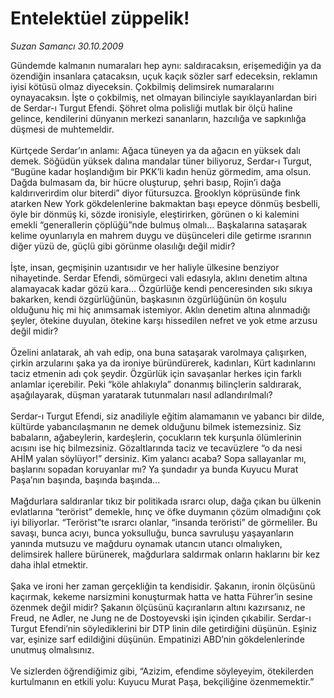 # Entelektüel züppelik!

*Suzan Samancı 30.10.2009*

<div class="yazi">Gündemde kalmanın numaraları hep aynı: saldıracaksın, erişemediğin ya da özendiğin insanlara çatacaksın, uçuk kaçık sözler sarf edeceksin, reklamın iyisi kötüsü olmaz diyeceksin. Çokbilmiş delimsirek numaralarını oynayacaksın. İşte o çokbilmiş, net olmayan bilinciyle sayıklayanlardan biri de Serdar-ı Turgut Efendi. Şöhret olma polisliği mutlak bir ölçü haline gelince, kendilerini dünyanın merkezi sananların, hazcılığa ve sapkınlığa düşmesi de muhtemeldir. <br/><br/>Kürtçede Serdar’ın anlamı: Ağaca tüneyen ya da ağacın en yüksek dalı demek. Söğüdün yüksek dalına mandalar tüner biliyoruz, Serdar-ı Turgut, “Bugüne kadar hoşlandığım bir PKK’li kadın henüz görmedim, ama olsun. Dağda bulmasam da, bir hücre oluşturup, şehri basıp, Rojin’i dağa kaldırıverirdim olur biterdi” diyor fütursuzca. <u>B</u>rooklyn köprüsünde fink atarken New York gökdelenlerine bakmaktan başı epeyce dönmüş besbelli, öyle bir dönmüş ki, sözde ironisiyle, eleştirirken, görünen o ki kalemini emekli “generallerin çöplüğü”nde bulmuş olmalı... Başkalarına sataşarak kelime oyunlarıyla en mahrem duygu ve düşünceleri dile getirme ısrarının diğer yüzü de, güçlü gibi görünme olasılığı değil midir? <br/><br/>İşte, insan, geçmişinin uzantısıdır ve her haliyle ülkesine benziyor nihayetinde. Serdar Efendi, sömürgeci vali edasıyla, aklını denetim altına alamayacak kadar gözü kara... Özgürlüğe kendi penceresinden sıkı sıkıya bakarken, kendi özgürlüğünün, başkasının özgürlüğünün ön koşulu olduğunu hiç mi hiç anımsamak istemiyor. Aklın denetim altına alınmadığı şeyler, ötekine duyulan, ötekine karşı hissedilen nefret ve yok etme arzusu değil midir? <br/><br/>Özelini anlatarak, ah vah edip, ona buna sataşarak varolmaya çalışırken, çirkin arzularını şaka ya da ironiye büründürerek, kadınları, Kürt kadınlarını taciz etmenin adı çok şeydir. Özgürlük için savaşanlar herkes için farklı anlamlar içerebilir. Peki “köle ahlakıyla” donanmış bilinçlerin saldırarak, aşağılayarak, düşman yaratarak tutunmaları nasıl adlandırılmalı? <br/><br/>Serdar-ı Turgut Efendi, siz anadiliyle eğitim alamamanın ve yabancı bir dilde, kültürde yabancılaşmanın ne demek olduğunu bilmek istemezsiniz. Siz babaların, ağabeylerin, kardeşlerin, çocukların tek kurşunla ölümlerinin acısını ise hiç bilmezsiniz. Gözaltlarında taciz ve tecavüzlere “o da nesi AHİM yalan söylüyor!” dersiniz. Kim yalancı acaba? Sopa sallayanlar mı, başlarını sopadan koruyanlar mı? Ya şundadır ya bunda Kuyucu Murat Paşa’nın başında, başında başında... <br/><br/>Mağdurlara saldıranlar tıkız bir politikada ısrarcı olup, dağa çıkan bu ülkenin evlatlarına “terörist” demekle, hınç ve öfke duymanın çözüm olmadığını çok iyi biliyorlar. “Terörist”te ısrarcı olanlar, “insanda teröristi” de görmeliler. Bu savaşı, bunca acıyı, bunca yoksulluğu, bunca savruluşu yaşayanların yanında mutsuzu ve mağduru oynamak utancın utancı olmalıyken, delimsirek hallere bürünerek, mağdurlara saldırmak onların haklarını bir kez daha ihlal etmektir. <br/><br/>Şaka ve ironi her zaman gerçekliğin ta kendisidir. Şakanın, ironin ölçüsünü kaçırmak, kekeme narsizmini konuşturmak hatta ve hatta Führer’in sesine özenmek değil midir? Şakanın ölçüsünü kaçıranların altını kazırsanız, ne Freud, ne Adler, ne Jung ne de Dostoyevski işin içinden çıkabilir. Serdar-ı Turgut Efendi’nin söylediklerini bir DTP linin dile getirdiğini düşünün. Eşiniz var, eşinize sarf edildiğini düşünün. Empatinizi ABD’nin gökdelenlerinde unutmuş olmalısınız. <br/><br/>Ve sizlerden öğrendiğimiz gibi, “Azizim, efendime söyleyeyim, ötekilerden kurtulmanın en etkili yolu: Kuyucu Murat Paşa, bekçiliğine özenmemektir.”
              </div>
